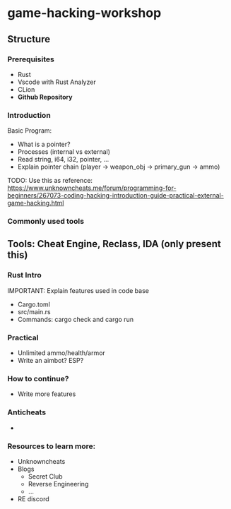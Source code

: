 # game-hacking-workshop


## Structure


### Prerequisites

- Rust
- Vscode with Rust Analyzer
- CLion
- **Github Repository**

### Introduction

Basic Program: 
- What is a pointer? 
- Processes (internal vs external)
- Read string, i64, i32, pointer, ...
- Explain pointer chain (player -> weapon_obj -> primary_gun -> ammo)

TODO: Use this as reference: https://www.unknowncheats.me/forum/programming-for-beginners/267073-coding-hacking-introduction-guide-practical-external-game-hacking.html

### Commonly used tools

Tools: Cheat Engine, Reclass, IDA   (only present this)
- 

### Rust Intro

IMPORTANT: Explain features used in code base
- Cargo.toml
- src/main.rs
- Commands: cargo check and cargo run


### Practical

- Unlimited ammo/health/armor
- Write an aimbot? ESP?


### How to continue?

- Write more features


### Anticheats

- 

### Resources to learn more: 
- Unknowncheats
- Blogs 
  - Secret Club
  - Reverse Engineering
  - ...
- RE discord